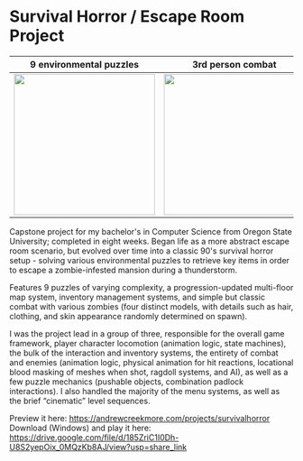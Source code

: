 # Survival Horror / Escape Room Project

9 environmental puzzles | 3rd person combat | Inventory management | made in Unreal Engine 5
|------------|-------------|-------------|-------------|
| <img src="https://github.com/andrewcreekmore/SurvivalHorrorProject/assets/44483269/7dc4b376-669d-4ba1-91a9-2ddf7807e834" width="250"> | <img src="https://github.com/andrewcreekmore/SurvivalHorrorProject/assets/44483269/317cb87c-848a-4cd6-8610-3d93d8eb86c4" width="250"> | <img src="https://github.com/andrewcreekmore/SurvivalHorrorProject/assets/44483269/52b18dfd-d4e0-4d0c-bc6d-39a24851f9e1" width="250"> | <img src="https://github.com/andrewcreekmore/SurvivalHorrorProject/assets/44483269/76823b97-38b9-461d-a6c1-3b7ce285b539" width="250"> |  

Capstone project for my bachelor's in Computer Science from Oregon State University; completed in eight weeks. Began life as a more abstract escape room scenario, but evolved over time into a classic 90's survival horror setup - solving various environmental puzzles to retrieve key items in order to escape a zombie-infested mansion during a thunderstorm. 

Features 9 puzzles of varying complexity, a progression-updated multi-floor map system, inventory management systems, and simple but classic combat with various zombies (four distinct models, with details such as hair, clothing, and skin appearance randomly determined on spawn). 

I was the project lead in a group of three, responsible for the overall game framework, player character locomotion (animation logic, state machines), the bulk of the interaction and inventory systems, the entirety of combat and enemies (animation logic, physical animation for hit reactions, locational blood masking of meshes when shot, ragdoll systems, and AI), as well as a few puzzle mechanics (pushable objects, combination padlock interactions). I also handled the majority of the menu systems, as well as the brief “cinematic” level sequences.

Preview it here: https://andrewcreekmore.com/projects/survivalhorror  
Download (Windows) and play it here: https://drive.google.com/file/d/185ZriC1I0Dh-U8S2yepOix_0MQzKb8AJ/view?usp=share_link
